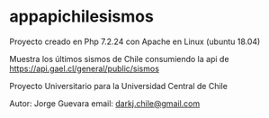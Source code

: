 # appapichilesismos
Proyecto creado en Php 7.2.24 con Apache en Linux (ubuntu 18.04)

Muestra los últimos sismos de Chile consumiendo la api de https://api.gael.cl/general/public/sismos

Proyecto Universitario para la Universidad Central de Chile

Autor: Jorge Guevara
email: darkj.chile@gmail.com
